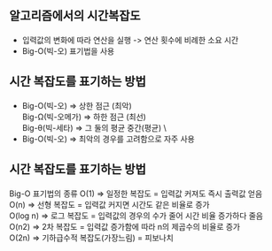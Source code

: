 ## 알고리즘에서의 시간복잡도
#### 
- 입력값의 변화에 따라 연산을 실행 -> 연산 횟수에 비례한 소요 시간
- Big-O(빅-오) 표기법을 사용

## 시간 복잡도를 표기하는 방법
####

- Big-O(빅-오) ⇒ 상한 점근  (최악) \
  Big-Ω(빅-오메가) ⇒ 하한 점근 (최선) \
  Big-θ(빅-세타) ⇒ 그 둘의 평균 중간(평균) \
- Big-O(빅-오) ⇒ 최악의 경우를 고려함으로 자주 사용

## 시간 복잡도를 표기하는 방법
####
Big-O 표기법의 종류
O(1) ⇒ 일정한 복잡도 = 입력값 커져도 즉시 출력값 얻음 \
O(n) ⇒ 선형 복잡도 = 입력값 커지면 시간도 같은 비율로 증가 \
O(log n) ⇒ 로그 복잡도 = 입력값의 경우의 수가 줄어 시간 비율 증가하다 줄음 \
O(n2) ⇒ 2차 복잡도 = 입력값 증가함에 따라 n의 제곱수의 비율로 증가 \
O(2n) ⇒ 기하급수적 복잡도(가장느림) = 피보나치